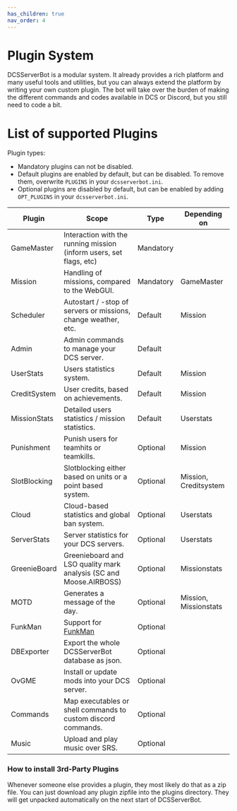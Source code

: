 ```yaml
---
has_children: true
nav_order: 4
---
```


# Plugin System

DCSServerBot is a modular system. It already provides a rich platform and many useful tools and utilities, 
but you can always extend the platform by writing your own custom plugin. The bot will take over the 
burden of making the different commands and codes available in DCS or Discord, but you still need to code 
a bit.

# List of supported Plugins

Plugin types:
- Mandatory plugins can not be disabled.
- Default plugins are enabled by default, but can be disabled. To remove them, overwrite `PLUGINS` in your `dcsserverbot.ini`.
- Optional plugins are disabled by default, but can be enabled by adding `OPT_PLUGINS` in your `dcsserverbot.ini`.

| Plugin       | Scope                                                               | Type      | Depending on          |
|--------------|---------------------------------------------------------------------|-----------|-----------------------|
| GameMaster   | Interaction with the running mission (inform users, set flags, etc) | Mandatory |                       |
| Mission      | Handling of missions, compared to the WebGUI.                       | Mandatory | GameMaster            |
| Scheduler    | Autostart / -stop of servers or missions, change weather, etc.      | Default   | Mission               |
| Admin        | Admin commands to manage your DCS server.                           | Default   |                       |
| UserStats    | Users statistics system.                                            | Default   | Mission               |
| CreditSystem | User credits, based on achievements.                                | Default   | Mission               |
| MissionStats | Detailed users statistics / mission statistics.                     | Default   | Userstats             |
| Punishment   | Punish users for teamhits or teamkills.                             | Optional  | Mission               |
| SlotBlocking | Slotblocking either based on units or a point based system.         | Optional  | Mission, Creditsystem |
| Cloud        | Cloud-based statistics and global ban system.                       | Optional  | Userstats             |
| ServerStats  | Server statistics for your DCS servers.                             | Optional  | Userstats             |
| GreenieBoard | Greenieboard and LSO quality mark analysis (SC and Moose.AIRBOSS)   | Optional  | Missionstats          |
| MOTD         | Generates a message of the day.                                     | Optional  | Mission, Missionstats |
| FunkMan      | Support for [FunkMan](https://github.com/funkyfranky/FunkMan)       | Optional  |                       |
| DBExporter   | Export the whole DCSServerBot database as json.                     | Optional  |                       |
| OvGME        | Install or update mods into your DCS server.                        | Optional  |                       |
| Commands     | Map executables or shell commands to custom discord commands.       | Optional  |                       |
| Music        | Upload and play music over SRS.                                     | Optional  |                       |

### How to install 3rd-Party Plugins

Whenever someone else provides a plugin, they most likely do that as a zip file. You can just download any
plugin zipfile into the plugins directory. They will get unpacked automatically on the next start of DCSServerBot. 

